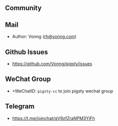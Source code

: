 ## Community

## Mail

* Author: Vonng (rh@vonng.com)

## Github Issues
* https://github.com/Vonng/pigsty/issues

## WeChat Group

* +WeChatID: `pigsty-cc` to join pigsty wechat group 

## Telegram

* https://t.me/joinchat/gV9zfZraNPM3YjFh
